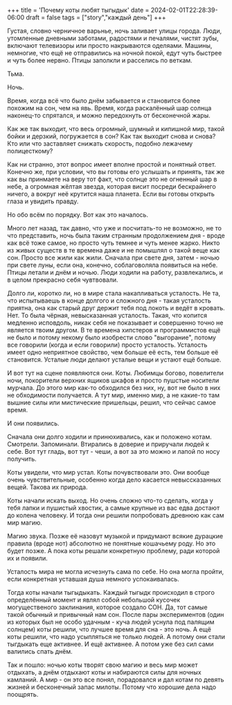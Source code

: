 +++
title = 'Почему коты любят тыгыдык'
date = 2024-02-01T22:28:39-06:00
draft = false
tags = ["story","каждый день"]
+++

Густая, словно черничное варьнье, ночь заливает улицы города. Люди, утомленные дневными заботами, радостями и печалями, чистят зубы, включают телевизоры или просто накрываются оделяами. Машины, немногие, что ещё не отправились на ночной покой, едут чуть быстрее и чуть более нервно. Птицы заполкли и расселись по веткам.

Тьма.

Ночь.

Время, когда всё что было днём забывается и становится более похожим на сон, чем на явь. Время, когда раскалённый шар солнца наконец-то спрятался, и можно передохнуть от бесконечной жары.

Как же так выходит, что весь огромный, шумный и кипишной мир, такой бойки и дерзкий, погружается в сон? Как так выходит снова и снова? Кто или что заставляет снижать скорость, подобно лежачему полицесткому?

Как ни странно, этот вопрос имеет вполне простой и понятный ответ. Конечно же, при условии, что вы готовы его услышать и принять, так же как вы принмаете на веру тот факт, что солнце это не огненный шар в небе, а огромная жёлтая звезда, которая висит посреди бескрайнего ничего, а вокруг неё крутится наша планета. Если вы готовы открыть глаза и увидить правду.

Но обо всём по порядку. Вот как это началось.

Много лет назад, так давно, что уже и посчитать-то не возможно, не то что представить, ночь была таким странным продолжением дня - вроде как всё тоже самое, но просто чуть темнее и чуть менее жарко. Никто из живых существ в те времена даже и не помышлял о такой веще как сон. Просто все жили как жили. Сначала при свете дня, затем - ночью при свете луны, если она, конечно, соблаговоляла появиться на небе. Птицы летали и днём и ночью. Люди ходили на работу, развлекались, и в целом прекрасно себя чувтвовали.

Долго ли, коротко ли, но в мире стала накапливаться усталость. Не та, что испытываешь в конце долгого и сложного дня - такая усталость приятна, она как старый друг держит тебя под локоть и ведёт в кровать. Нет. То была чёрная, невысказанная усталость. Такая, что копится медленно исповдоль, никак себя не показывает и совершенно точно не является твоим другом. В те времена хипстеров и программистов ещё не было и потому некому было изобрести слово "выгорание", потому все говорили (когда и если говорили) просто усталость. Усталость имеет одно неприятное свойство, чем больше её есть, тем больше её становится. Усталые люди делают усталые вещи и устают ещё больше.

И вот тут на сцене появляются они. Коты. Любимцы богово, повелители ночи, покорители верхних ящиков шкафов и просто пушстые носители мурчала. До этого мир как-то обходился без них, ну, вот не было в них не обходимости получается. А тут мир, именно мир, а не какие-то там вышние силы или мистические пришельцы, решил, что сейчас самое время.

И они появились.

Сначала они долго ходили и принюхивались, как и положено котам. Смотрели. Запоминали. Втирались в доверие и приручали людей к себе. Вот тут гладь, вот тут - чеши, а вот за это можно и лапой по носу получить.

Коты увидели, что мир устал. Коты почувствовали это. Они вообще очень чувствительные, особенно когда дело касается невыссказанных вещей. Такова их природа.

Коты начали искать выход. Но очень сложно что-то сделать, когда у тебя лапки и пушистый хвостик, а самые крупные из вас едва достают до колена человеку. И тогда они решили попробовать древнюю как сам мир магию.

Магию звука. Позже её назовут музыкой и придумают всякие дурацкие правила (вроде нот) абсолютно не понятные кошачьему роду. Но это будет позже. А пока коты решали конкретную проблему, ради которой их и появили.

Усталость мира не могла исчезнуть сама по себе. Но она могла пройти, если конкретная уставшая душа немного успокаивалась.

Тогда коты начали тыгыдыкать. Каждый тыгыдк происходил в строго определённый момент и являл собой небольшой кусочек могущественого заклинания, которое создало СОН. Да, тот самые такой обычный и привычный нам сон. После пары экспериментов (один из которых был не особо удачным - куча людей уснула под палящим солнцем) коты решили, что лучшее время для сна - это ночь. А ещё коты решили, что надо усыпляться не только людей. А потому они стали тыгдыкать еще активнее. И ещё активнее. А потом уже без сил сами валились спать днём.

Так и пошло: ночью коты творят свою магию и весь мир может отдыхать, а днём отдыхают коты и набираются силы для ночных камланий. А мир - он это все понял, порадовался и дал котам по девять жизней и бесконечный запас милоты. Потому что хорошие дела надо поощрять.


